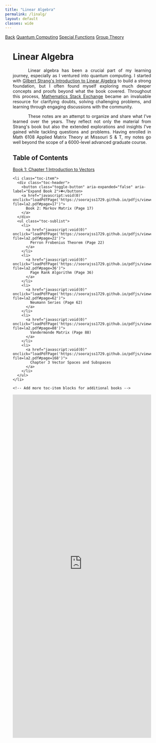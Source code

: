 ```yaml
---
title: "Linear Algebra"
permalink: /linalg/
layout: default
classes: wide
---
```


<div class="learning-topnav">
  <a href="/learning/">Back</a>
  <a href="/qc#">Quantum Computing</a>  
  <a href="/qc#">Special Functions</a>
  <a href="/grp/">Group Theory</a>  
</div>

<style>
.learning-content {
  margin-left: 5%;
  margin-right: 5%;
  max-width: 35cm;
}
.text-block {
    text-align: justify;
    text-indent: 50px;
    max-width: 35cm;
}

/* Add vertical spacing below the Table of Contents */
ul.toc-sublist {
  margin-bottom: 1.5em; /* Adjust this value for more or less vertical space */
}

/* Remove default numbering and padding from the main ordered list */
ol.collapsible-toc {
  list-style-type: none;
  padding-left: 0;
  margin-left: 0;
}

/* TOC Styles */
.collapsible-toc .toc-item {
  margin-bottom: 0.5em;
}

.collapsible-toc .toc-header {
  display: flex;
  align-items: center;
  cursor: pointer;
}

/* Style the toggle button */
.toggle-button {
  background: none;
  border: none;
  cursor: pointer;
  margin-right: 0.5em;
  font-size: 1em;
  transition: transform 0.3s;
  /* Increase tappable area on mobile */
  padding: 0.2em;
  line-height: 1;
}

.toggle-button::before {
  content: '▼'; /* Down arrow */
  display: inline-block;
  transition: transform 0.3s;
  font-size: 0.8em;
  color: #555;
}

/* Rotate the arrow when expanded */
.toc-item.expanded .toggle-button::before {
  transform: rotate(-180deg); /* Up arrow */
}

/* Style the nested sublists */
.collapsible-toc .toc-sublist {
  list-style-type: square; /* Options: disc, circle, square */
  padding-left: 1.5em;
  display: none; /* Hidden by default */
}

/* Show sublist when expanded */
.toc-item.expanded .toc-sublist {
  display: block;
}

/* Hover Behavior for Desktop */
@media (min-width: 768px) {
  .toc-header:hover + .toc-sublist {
    display: block;
  }
  
  .toggle-button {
    display: none; /* Hide toggle buttons on desktop */
  }
}

/* Click Behavior for Mobile */
@media (max-width: 767px) {
  .toggle-button {
    display: inline; /* Show toggle buttons on mobile */
  }
}

/* Indicate clickable headers with focus styles */
.collapsible-toc .toc-header:focus {
  outline: 2px solid #000;
}

/* Improve arrow visibility */
.toggle-button::before {
  font-size: 0.8em;
  color: #555;
}
</style>

<script>
function loadPdfPage(pdfUrl) {
  document.getElementById('pdf-viewer').src = pdfUrl;
  document.getElementById('pdf-viewer-container').scrollIntoView({ behavior: 'smooth' });
}

document.addEventListener('DOMContentLoaded', function() {
  const toggleButtons = document.querySelectorAll('.toggle-button');

  toggleButtons.forEach(button => {
    button.addEventListener('click', function(event) {
      event.stopPropagation(); // Prevent the click from triggering parent elements
      const tocItem = this.closest('.toc-item');
      const isExpanded = tocItem.classList.toggle('expanded');
      this.setAttribute('aria-expanded', isExpanded);
      
      // Optionally, close other expanded items
      /*
      if (isExpanded) {
        document.querySelectorAll('.toc-item').forEach(item => {
          if (item !== tocItem) {
            item.classList.remove('expanded');
            const btn = item.querySelector('.toggle-button');
            if (btn) btn.setAttribute('aria-expanded', false);
          }
        });
      }
      */
    });

    // Allow toggling with Enter and Space keys for accessibility
    button.addEventListener('keydown', function(event) {
      if (event.key === 'Enter' || event.key === ' ') {
        event.preventDefault();
        this.click();
      }
    });
  });
});
</script>

<div class="learning-content">
  <h1>Linear Algebra</h1>

  <a name="linear-algebra"></a>
  <div class="text-block">
    <p>Linear algebra has been a crucial part of my learning journey, especially as I ventured into quantum computing. I started with <a href="https://archive.org/details/gilbert-strang-introduction-to-linear-algebra-fifth-edition/page/504/mode/2up">Gilbert Strang's Introduction to Linear Algebra</a> to build a strong foundation, but I often found myself exploring much deeper concepts and proofs beyond what the book covered. Throughout this process, <a href="https://math.stackexchange.com/users/223599/sooraj-soman">Mathematics Stack Exchange</a> became an invaluable resource for clarifying doubts, solving challenging problems, and learning through engaging discussions with the community.</p>
    <p>These notes are an attempt to organize and share what I’ve learned over the years. They reflect not only the material from Strang's book but also the extended explorations and insights I’ve gained while tackling questions and problems. Having enrolled in Math 6108 Applied Matrix Theory at Missouri S & T, my notes go well beyond the scope of a 6000-level advanced graduate course.</p>
  </div>

  <h2 id="toc">Table of Contents</h2>

  <ol class="collapsible-toc">
    <li class="toc-item">
      <div class="toc-header">
        <button class="toggle-button" aria-expanded="false" aria-label="Expand Book 1">▼</button>
        <a href="javascript:void(0)" onclick="loadPdfPage('https://soorajss1729.github.io/pdfjs/viewer.html?file=la1.pdf#page=3')">
          Book 1: Chapter 1 Introduction to Vectors
        </a>
      </div>
      <ul class="toc-sublist">
        <li>
          n Dimensional Cube 
          <a href="javascript:void(0)" onclick="loadPdfPage('https://soorajss1729.github.io/pdfjs/viewer.html?file=la1.pdf#page=22')">
            (Page 22)
          </a>, 
          <a href="javascript:void(0)" onclick="loadPdfPage('https://soorajss1729.github.io/pdfjs/viewer.html?file=la1.pdf#page=36')">
            (Page 36)
          </a>
        </li>
        <li>
          <a href="javascript:void(0)" onclick="loadPdfPage('https://soorajss1729.github.io/pdfjs/viewer.html?file=la1.pdf#page=57')">
            Chapter 2 Solving Linear Equations
          </a>
        </li>
        <li>
          <a href="javascript:void(0)" onclick="loadPdfPage('https://soorajss1729.github.io/pdfjs/viewer.html?file=la1.pdf#page=17')">
            Matrix Multiplication Methods (Page 71)
          </a>
        </li>
        <li>
          <a href="javascript:void(0)" onclick="loadPdfPage('https://soorajss1729.github.io/pdfjs/viewer.html?file=la1.pdf#page=76')">
            Block Matrix (Page 76)
          </a>
        </li>
        <li>
          <a href="javascript:void(0)" onclick="loadPdfPage('https://soorajss1729.github.io/pdfjs/viewer.html?file=la1.pdf#page=92')">
            Gershgorin Circle Theorem (Page 92)
          </a>
        </li>
        <li>
          <a href="javascript:void(0)" onclick="loadPdfPage('https://soorajss1729.github.io/pdfjs/viewer.html?file=la1.pdf#page=97')">
            LU Factorization (Page 97)
          </a>
        </li>
      </ul>
    </li>
    
    <li class="toc-item">
      <div class="toc-header">
        <button class="toggle-button" aria-expanded="false" aria-label="Expand Book 2">▼</button>
        <a href="javascript:void(0)" onclick="loadPdfPage('https://soorajss1729.github.io/pdfjs/viewer.html?file=la2.pdf#page=17')">
          Book 2: Markov Matrix (Page 17)
        </a>
      </div>
      <ul class="toc-sublist">
        <li>
          <a href="javascript:void(0)" onclick="loadPdfPage('https://soorajss1729.github.io/pdfjs/viewer.html?file=la2.pdf#page=22')">
            Perron Frobenius Theorem (Page 22)
          </a>
        </li>
        <li>
          <a href="javascript:void(0)" onclick="loadPdfPage('https://soorajss1729.github.io/pdfjs/viewer.html?file=la2.pdf#page=36')">
            Page Rank Algorithm (Page 36)
          </a>
        </li>
        <li>
          <a href="javascript:void(0)" onclick="loadPdfPage('https://soorajss1729.github.io/pdfjs/viewer.html?file=la2.pdf#page=62')">
            Neumann Series (Page 62)
          </a>
        </li>
        <li>
          <a href="javascript:void(0)" onclick="loadPdfPage('https://soorajss1729.github.io/pdfjs/viewer.html?file=la2.pdf#page=88')">
            Vandermonde Matrix (Page 88)
          </a>
        </li>
        <li>
          <a href="javascript:void(0)" onclick="loadPdfPage('https://soorajss1729.github.io/pdfjs/viewer.html?file=la2.pdf#page=168')">
            Chapter 3 Vector Spaces and Subspaces
          </a>
        </li>
      </ul>
    </li>
  
    <!-- Add more toc-item blocks for additional books -->
  </ol>
  
  <div id="pdf-viewer-container" style="width: 100%; display: flex; justify-content: center;">
    <iframe id="pdf-viewer"
      src="https://soorajss1729.github.io/pdfjs/viewer.html?file=la1.pdf&zoom=110"
      style="width: 210mm; height: 297mm; border: none;">
    </iframe>
  </div>
</div>
